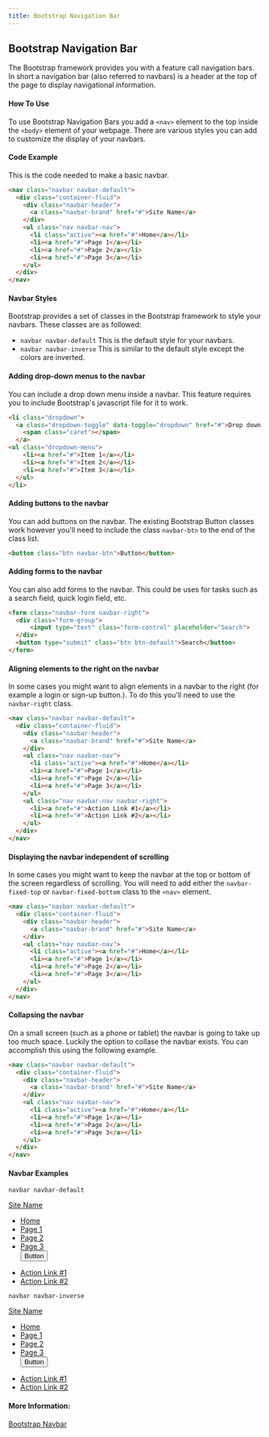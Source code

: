 ```yaml
---
title: Bootstrap Navigation Bar
---
```

## Bootstrap Navigation Bar

The Bootstrap framework provides you with a feature call navigation bars. In short a navigation bar (also referred to navbars) is a header at the top of the page to display navigational information.

#### How To Use
To use Bootstrap Navigation Bars you add a `<nav>` element to the top inside the `<body>` element of your webpage. There are various styles you can add to customize the display of your navbars.

#### Code Example
This is the code needed to make a basic navbar.
```html
<nav class="navbar navbar-default">
  <div class="container-fluid">
    <div class="navbar-header">
      <a class="navbar-brand" href="#">Site Name</a>
    </div>
    <ul class="nav navbar-nav">
      <li class="active"><a href="#">Home</a></li>
      <li><a href="#">Page 1</a></li>
      <li><a href="#">Page 2</a></li>
      <li><a href="#">Page 3</a></li>
    </ul>
  </div>
</nav>
```

#### Navbar Styles
Bootstrap provides a set of classes in the Bootstrap framework to style your navbars. These classes are as followed:
* `navbar navbar-default` This is the default style for your navbars.
* `navbar navbar-inverse` This is similar to the default style except the colors are inverted.

#### Adding drop-down menus to the navbar
You can include a drop down menu inside a navbar. This feature requires you to include Bootstrap's javascript file for it to work.
```html
<li class="dropdown">
  <a class="dropdown-toggle" data-toggle="dropdown" href="#">Drop down
    <span class="caret"></span>
  </a>
<ul class="dropdown-menu">
    <li><a href="#">Item 1</a></li>
    <li><a href="#">Item 2</a></li>
    <li><a href="#">Item 3</a></li>
  </ul>
</li>
```

#### Adding buttons to the navbar
You can add buttons on the navbar. The existing Bootstrap Button classes work however you'll need to include the class `navbar-btn` to the end of the class list.
```html
<button class="btn navbar-btn">Button</button>
```

#### Adding forms to the navbar
You can also add forms to the navbar. This could be uses for tasks such as a search field, quick login field, etc.
```html
<form class="navbar-form navbar-right">
  <div class="form-group">
      <input type="text" class="form-control" placeholder="Search">
  </div>  
  <button type="submit" class="btn btn-default">Search</button>  
</form>
```

#### Aligning elements to the right on the navbar
In some cases you might want to align elements in a navbar to the right (for example a login or sign-up button.). To do this you'll need to use the `navbar-right` class.
```html
<nav class="navbar navbar-default">
  <div class="container-fluid">
    <div class="navbar-header">
      <a class="navbar-brand" href="#">Site Name</a>
    </div>
    <ul class="nav navbar-nav">
      <li class="active"><a href="#">Home</a></li>
      <li><a href="#">Page 1</a></li>
      <li><a href="#">Page 2</a></li>
      <li><a href="#">Page 3</a></li>
    </ul>
    <ul class="nav navbar-nav navbar-right">
      <li><a href="#">Action Link #1</a></li>
      <li><a href="#">Action Link #2</a></li>
    </ul>
  </div>
</nav>
```

#### Displaying the navbar independent of scrolling
In some cases you might want to keep the navbar at the top or bottom of the screen regardless of scrolling. You will need to add either the `navbar-fixed-top` or `navbar-fixed-bottom` class to the `<nav>` element.
```html
<nav class="navbar navbar-default">
  <div class="container-fluid">
    <div class="navbar-header">
      <a class="navbar-brand" href="#">Site Name</a>
    </div>
    <ul class="nav navbar-nav">
      <li class="active"><a href="#">Home</a></li>
      <li><a href="#">Page 1</a></li>
      <li><a href="#">Page 2</a></li>
      <li><a href="#">Page 3</a></li>
    </ul>
  </div>
</nav>
```

#### Collapsing the navbar
On a small screen (such as a phone or tablet) the navbar is going to take up too much space. Luckily the option to collase the navbar exists. You can accomplish this using the following example.
```html
<nav class="navbar navbar-default">
  <div class="container-fluid">
    <div class="navbar-header">
      <a class="navbar-brand" href="#">Site Name</a>
    </div>
    <ul class="nav navbar-nav">
      <li class="active"><a href="#">Home</a></li>
      <li><a href="#">Page 1</a></li>
      <li><a href="#">Page 2</a></li>
      <li><a href="#">Page 3</a></li>
    </ul>
  </div>
</nav>
```

#### Navbar Examples
<!-- A drop-down cannot be shown in the example unless we include Bootstrap's javascript file. -->
<!-- The id attributes are set in the example so clicking the links won't go to top of the page. -->
`navbar navbar-default`
<nav class="navbar navbar-default" id="navbar-default">
  <div class="container-fluid">
    <div class="navbar-header">
      <a class="navbar-brand" href="#navbar-default">Site Name</a>
    </div>
    <ul class="nav navbar-nav">
      <li class="active"><a href="#navbar-default">Home</a></li>
      <li><a href="#navbar-default">Page 1</a></li>
      <li><a href="#navbar-default">Page 2</a></li>
      <li><a href="#navbar-default">Page 3</a></li>
      <button class="btn navbar-btn">Button</button>
    </ul>
    <ul class="nav navbar-nav navbar-right">
      <li><a href="#navbar-default">Action Link #1</a></li>
      <li><a href="#navbar-default">Action Link #2</a></li>
    </ul>
  </div>
</nav>

`navbar navbar-inverse`
<nav class="navbar navbar-inverse" id="navbar-inverse">
  <div class="container-fluid">
    <div class="navbar-header">
      <a class="navbar-brand" href="#navbar-inverse">Site Name</a>
    </div>
    <ul class="nav navbar-nav">
      <li class="active"><a href="#navbar-inverse">Home</a></li>
      <li><a href="#navbar-inverse">Page 1</a></li>
      <li><a href="#navbar-inverse">Page 2</a></li>
      <li><a href="#navbar-inverse">Page 3</a></li>
      <button class="btn navbar-btn">Button</button>
    </ul>
    <ul class="nav navbar-nav navbar-right">
      <li><a href="#navbar-inverse">Action Link #1</a></li>
      <li><a href="#navbar-inverse">Action Link #2</a></li>
    </ul>
  </div>
</nav>

#### More Information:
[Bootstrap Navbar](https://getbootstrap.com/docs/3.3/components/#navbar)
